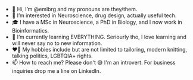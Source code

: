 - 👋 Hi, I’m @emlbrg and my pronouns are they/them.
- 👀 I’m interested in Neuroscience, drug design, actually useful tech.
- 🎓 I have a MSc in Neuroscience, a PhD in Biology, and I now work in Bioinformatics.
- 🌱 I’m currently learning EVERYTHING. Seriourly tho, I love learning and will never say no to new information. 
- ❤️‍🔥 My hobbies include but are not limited to tailoring, modern knitting, talking politics, LGBTQIA+ rights.
- 📫 How to reach me? Please don't 😅 I'm an introvert. For business inquiries drop me a line on LinkedIn.

<!---
emlbrg/emlbrg is a ✨ special ✨ repository because its `README.md` (this file) appears on your GitHub profile.
You can click the Preview link to take a look at your changes.
--->
